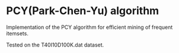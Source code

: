 # PCY(Park-Chen-Yu) algorithm
Implementation of the PCY algorithm for efficient mining of frequent itemsets.

Tested on the T40I10D100K.dat dataset.

